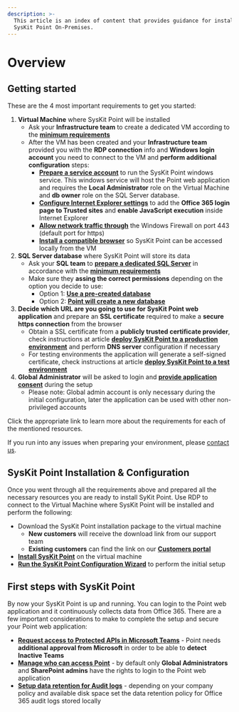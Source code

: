```yaml
---
description: >-
  This article is an index of content that provides guidance for installing
  SysKit Point On-Premises.
---
```


# Overview

## Getting started

These are the 4 most important requirements to get you started:

1. **Virtual Machine** where SysKit Point will be installed
   * Ask your **Infrastructure team** to create a dedicated VM according to the [**minimum requirements**](hardware-software-requirements.md#virtual-machine-requirements) 
   * After the VM has been created and your **Infrastructure team** provided you with the **RDP connection** info and **Windows login account** you need to connect to the VM and **perform additional configuration** steps:
     * [**Prepare a service account**](additional-vm-configuration.md#service-account) to run the SysKit Point windows service. This windows service will host the Point web application and requires the **Local Administrator** role on the Virtual Machine and **db owner** role on the SQL Server database.
     * [**Configure Internet Explorer settings**](additional-vm-configuration.md#configure-internet-explorer-settings) to add the **Office 365 login page to Trusted sites** and **enable JavaScript execution** inside Internet Explorer
     * [**Allow network traffic through**](additional-vm-configuration.md#configure-windows-firewall) the Windows Firewall on port 443 \(default port for https\) 
     * [**Install a compatible browser**](additional-vm-configuration.md#install-a-compatible-browser) so SysKit Point can be accessed locally from the VM
2. **SQL Server database** where SysKit Point will store its data
   * Ask your **SQL team** to [**prepare a dedicated SQL Server**](syskit-point-database.md) in accordance with the [**minimum requirements**](hardware-software-requirements.md#sql-server-requirements)
   * Make sure they **assing the correct permissions** depending on the option you decide to use:
     * Option 1: [**Use a pre-created database**](syskit-point-database.md#option-1-use-a-pre-created-database)
     * Option 2: [**Point will create a new database**](syskit-point-database.md#option-2-point-will-create-a-new-database)
3. **Decide which URL are you going to use for SysKit Point web application** and prepare an **SSL certificate** required to make a **secure https connection** from the browser
   * Obtain a SSL certificate from a **publicly trusted certificate provider**, check instructions at article [**deploy SysKit Point to a production environment**](ssl-certificate.md#deploy-syskit-point-to-a-production-environment) and perform **DNS server** configuration if necessary    
   * For testing environments the application will generate a self-signed certificate, check instructions at article [**deploy SysKit Point to a test environment**](ssl-certificate.md#deploy-syskit-point-to-a-test-environment)
4. **Global Administrator** will be asked to login and [**provide application consent**](../../requirements/permission-requirements.md#global-administrator) during the setup
   * Please note: Global admin account is only necessary during the initial configuration, later the application can be used with other non-privileged accounts

Click the appropriate link to learn more about the requirements for each of the mentioned resources.

If you run into any issues when preparing your environment, please [contact us](https://www.syskit.com/contact-us/).

## SysKit Point Installation & Configuration

Once you went through all the requirements above and prepared all the necessary resources you are ready to install SyKit Point. Use RDP to connect to the Virtual Machine where SysKit Point will be installed and perform the following:

* Download the SysKit Point installation package to the virtual machine
  * **New customers** will receive the download link from our support team
  * **Existing customers** can find the link on our [**Customers portal**](https://my.syskit.com/)
* [**Install SysKit Point**](install-syskit-point-on-premises.md) on the virtual machine
* [**Run the SysKit Point Configuration Wizard**](install-syskit-point-on-premises.md#configure-syskit-point) to perform the initial setup

## First steps with SysKit Point

By now your SysKit Point is up and running. You can login to the Point web application and it continuously collects data from Office 365. There are a few important considerations to make to complete the setup and secure your Point web application:

* [**Request access to Protected APIs in Microsoft Teams**](../../common-tasks/microsoft-teams-activity.md) - Point needs **additional approval from Microsoft** in order to be able to **detect Inactive Teams**
* [**Manage who can access Point**](../enable-role-based-access.md) - by default only **Global Administrators** and **SharePoint admins** have the rights to login to the Point web application
* [**Setup data retention for Audit logs**](../customize-audit-logs-collection.md#audit-logs-settings) - depending on your company policy and available disk space set the data retention policy for Office 365 audit logs stored locally

